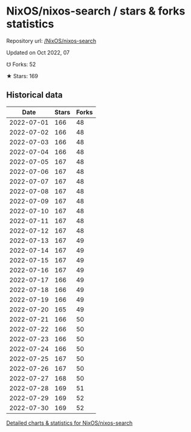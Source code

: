 # NixOS/nixos-search / stars & forks statistics

Repository url: [/NixOS/nixos-search](https://github.com/NixOS/nixos-search)

Updated on Oct 2022, 07

☋ Forks: 52

★ Stars: 169

## Historical data
| Date | Stars | Forks |
|------|-------|-------|
| 2022-07-01 | 166 | 48 | 
| 2022-07-02 | 166 | 48 | 
| 2022-07-03 | 166 | 48 | 
| 2022-07-04 | 166 | 48 | 
| 2022-07-05 | 167 | 48 | 
| 2022-07-06 | 167 | 48 | 
| 2022-07-07 | 167 | 48 | 
| 2022-07-08 | 167 | 48 | 
| 2022-07-09 | 167 | 48 | 
| 2022-07-10 | 167 | 48 | 
| 2022-07-11 | 167 | 48 | 
| 2022-07-12 | 167 | 48 | 
| 2022-07-13 | 167 | 49 | 
| 2022-07-14 | 167 | 49 | 
| 2022-07-15 | 167 | 49 | 
| 2022-07-16 | 167 | 49 | 
| 2022-07-17 | 166 | 49 | 
| 2022-07-18 | 166 | 49 | 
| 2022-07-19 | 166 | 49 | 
| 2022-07-20 | 165 | 49 | 
| 2022-07-21 | 166 | 50 | 
| 2022-07-22 | 166 | 50 | 
| 2022-07-23 | 166 | 50 | 
| 2022-07-24 | 166 | 50 | 
| 2022-07-25 | 167 | 50 | 
| 2022-07-26 | 167 | 50 | 
| 2022-07-27 | 168 | 50 | 
| 2022-07-28 | 169 | 51 | 
| 2022-07-29 | 169 | 52 | 
| 2022-07-30 | 169 | 52 | 


[Detailed charts & statistics for NixOS/nixos-search](https://reviewgithub.com/rep/NixOS/nixos-search)
